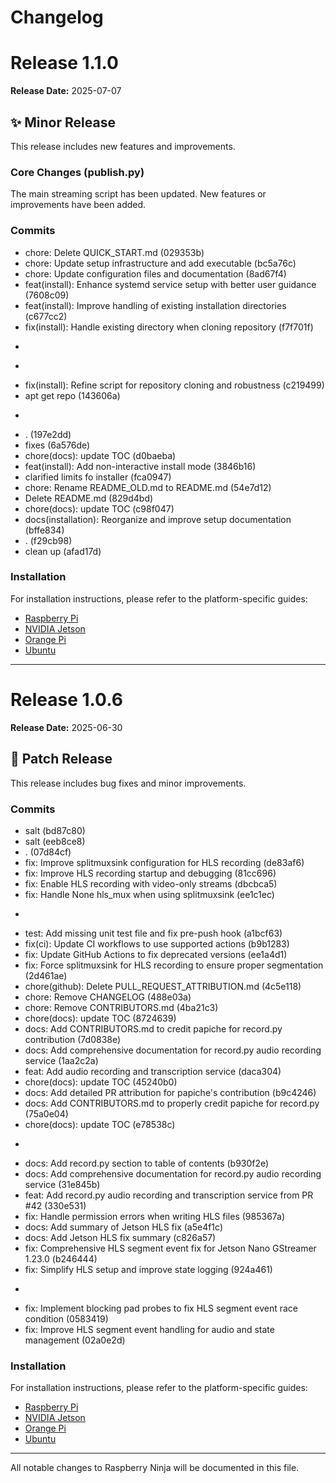 # Changelog

# Release 1.1.0

**Release Date:** 2025-07-07

## ✨ Minor Release

This release includes new features and improvements.

### Core Changes (publish.py)

The main streaming script has been updated. New features or improvements have been added.

### Commits

- chore: Delete QUICK_START.md (029353b)
- chore: Update setup infrastructure and add executable (bc5a76c)
- chore: Update configuration files and documentation (8ad67f4)
- feat(install): Enhance systemd service setup with better user guidance (7608c09)
- feat(install): Improve handling of existing installation directories (c677cc2)
- fix(install): Handle existing directory when cloning repository (f7f701f)
- ``` fix(install): Clone repository to current directory instead of home folder (e23b181)
- ``` fix(install): Improve handling when script is run outside repository (5579c2f)
- fix(install): Refine script for repository cloning and robustness (c219499)
- apt get repo (143606a)
- ``` feat(install): Enhance setup script for repo handling and config location (1b7fca9)
- . (197e2dd)
- fixes (6a576de)
- chore(docs): update TOC (d0baeba)
- feat(install): Add non-interactive install mode (3846b16)
- clarified limits fo installer (fca0947)
- chore: Rename README_OLD.md to README.md (54e7d12)
- Delete README.md (829d4bd)
- chore(docs): update TOC (c98f047)
- docs(installation): Reorganize and improve setup documentation (bffe834)
- . (f29cb98)
- clean up (afad17d)

### Installation

For installation instructions, please refer to the platform-specific guides:
- [Raspberry Pi](./raspberry_pi/README.md)
- [NVIDIA Jetson](./nvidia_jetson/README.md)
- [Orange Pi](./orangepi/README.md)
- [Ubuntu](./ubuntu/README.md)


---

# Release 1.0.6

**Release Date:** 2025-06-30

## 🐛 Patch Release

This release includes bug fixes and minor improvements.

### Commits

- salt (bd87c80)
- salt (eeb8ce8)
- . (07d84cf)
- fix: Improve splitmuxsink configuration for HLS recording (de83af6)
- fix: Improve HLS recording startup and debugging (81cc696)
- fix: Enable HLS recording with video-only streams (dbcbca5)
- fix: Handle None hls_mux when using splitmuxsink (ee1c1ec)
- ``` test: Add missing unit test file and fix pre-push hook (cf92da1)
- test: Add missing unit test file and fix pre-push hook (a1bcf63)
- fix(ci): Update CI workflows to use supported actions (b9b1283)
- fix: Update GitHub Actions to fix deprecated versions (ee1a4d1)
- fix: Force splitmuxsink for HLS recording to ensure proper segmentation (2d461ae)
- chore(github): Delete PULL_REQUEST_ATTRIBUTION.md (4c5e118)
- chore: Remove CHANGELOG (488e03a)
- chore: Remove CONTRIBUTORS.md (4ba21c3)
- chore(docs): update TOC (8724639)
- docs: Add CONTRIBUTORS.md to credit papiche for record.py contribution (7d0838e)
- docs: Add comprehensive documentation for record.py audio recording service (1aa2c2a)
- feat: Add audio recording and transcription service (daca304)
- chore(docs): update TOC (45240b0)
- docs: Add detailed PR attribution for papiche's contribution (b9c4246)
- docs: Add CONTRIBUTORS.md to properly credit papiche for record.py (75a0e04)
- chore(docs): update TOC (e78538c)
- ``` docs: Add record.py section to table of contents (416b5ec)
- docs: Add record.py section to table of contents (b930f2e)
- docs: Add comprehensive documentation for record.py audio recording service (31e845b)
- feat: Add record.py audio recording and transcription service from PR #42 (330e531)
- fix: Handle permission errors when writing HLS files (985367a)
- docs: Add summary of Jetson HLS fix (a5e4f1c)
- docs: Add Jetson HLS fix summary (c826a57)
- fix: Comprehensive HLS segment event fix for Jetson Nano GStreamer 1.23.0 (b246444)
- fix: Simplify HLS setup and improve state logging (924a461)
- ``` fix(hls): Synchronize streams with blocking probes to prevent race condition (c5ce227)
- fix: Implement blocking pad probes to fix HLS segment event race condition (0583419)
- fix: Improve HLS segment event handling for audio and state management (02a0e2d)

### Installation

For installation instructions, please refer to the platform-specific guides:
- [Raspberry Pi](./raspberry_pi/README.md)
- [NVIDIA Jetson](./nvidia_jetson/README.md)
- [Orange Pi](./orangepi/README.md)
- [Ubuntu](./ubuntu/README.md)


---

All notable changes to Raspberry Ninja will be documented in this file.

